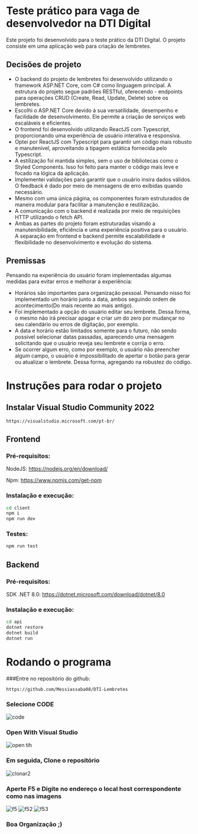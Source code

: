 # Teste prático para vaga de desenvolvedor na DTI Digital
Este projeto foi desenvolvido para o teste prático da DTI Digital. O projeto consiste em uma aplicação web para criação de lembretes.

 ## Decisões de projeto
- O backend do projeto de lembretes foi desenvolvido utilizando o framework ASP.NET Core, com C# como linguagem principal. A estrutura do projeto segue padrões RESTful, oferecendo - endpoints para operações CRUD (Create, Read, Update, Delete) sobre os lembretes.
- Escolhi o ASP.NET Core devido à sua versatilidade, desempenho e facilidade de desenvolvimento. Ele permite a criação de serviços web escaláveis e eficientes.
- O frontend foi desenvolvido utilizando ReactJS com Typescript, proporcionando uma experiência de usuário interativa e responsiva.
- Optei por ReactJS com Typescript para garantir um código mais robusto e manutenível, aproveitando a tipagem estática fornecida pelo Typescript.
- A estilização foi mantida simples, sem o uso de bibliotecas como o Styled Components. Isso foi feito para manter o código mais leve e focado na lógica da aplicação.
- Implementei validações para garantir que o usuário insira dados válidos. O feedback é dado por meio de mensagens de erro exibidas quando necessário.
- Mesmo com uma única página, os componentes foram estruturados de maneira modular para facilitar a manutenção e reutilização.
- A comunicação com o backend é realizada por meio de requisições HTTP utilizando o fetch API.
- Ambas as partes do projeto foram estruturadas visando a manutenibilidade, eficiência e uma experiência positiva para o usuário. A separação em frontend e backend permite escalabilidade e flexibilidade no desenvolvimento e evolução do sistema.

## Premissas

Pensando na experiência do usuário foram implementadas algumas medidas para evitar erros e melhorar a experiência:

- Horários são importantes para organização pessoal. Pensando nisso foi implementado um horário junto a data, ambos seguindo ordem de acontecimento(Do mais recente ao mais antigo).
- Foi implementado a opção do usuário editar seu lembrete. Dessa forma, o mesmo não irá precisar apagar e criar um do zero por mudançar no seu calendário ou erros de digitação, por exemplo.
- A data e horário estão limitados somente para o futuro, não sendo possível selecionar datas passadas, aparecendo uma mensagem solicitando que o usuário reveja seu lembrete e corrija o erro.
- Se ocorrer algum erro, como por exemplo, o usuário não preencher algum campo, o usuário é impossibilitado de apertar o botão para gerar ou atualizar o lembrete. Dessa forma, agregando na robustez do código.

# Instruções para rodar o projeto

## Instalar Visual Studio Community 2022
```
https://visualstudio.microsoft.com/pt-br/
```

## Frontend

### Pré-requisitos:
NodeJS: https://nodejs.org/en/download/

Npm: https://www.npmjs.com/get-npm

### Instalação e execução:
```bash
cd client
npm i
npm run dev
```

### Testes:
```bash
npm run test
```

## Backend

### Pré-requisitos:
SDK .NET 8.0: https://dotnet.microsoft.com/download/dotnet/8.0

### Instalação e execução:
```bash
cd api
dotnet restore
dotnet build
dotnet run
```
# Rodando o programa

###Entre no repositório do github:
```
https://github.com/Messiassaba08/DTI-Lembretes
```
### Selecione CODE
![code](https://github.com/Messiassaba08/DTI-Lembretes/assets/114305641/a8afa1d2-e7b1-4d95-993d-42ba293f0ffb)
### Open With Visual Studio
![open tih](https://github.com/Messiassaba08/DTI-Lembretes/assets/114305641/d0eb6bbc-04dc-4829-a5b2-fe7ca3ac1b6d)
### Em seguida, Clone o repositório
![clonar2](https://github.com/Messiassaba08/DTI-Lembretes/assets/114305641/f83901a4-a01a-477a-9469-15b5f92b2b9e)
### Aperte F5 e Digite no endereço o local host correspondente como nas imagens
![f5](https://github.com/Messiassaba08/DTI-Lembretes/assets/114305641/e4b1a900-15ab-479c-8411-98ba23004583)
![f52](https://github.com/Messiassaba08/DTI-Lembretes/assets/114305641/1881b0ac-d79a-49ce-bd1f-3e2fde932e39)
![f53](https://github.com/Messiassaba08/DTI-Lembretes/assets/114305641/cfc0eaa8-b03c-4be3-8567-cde491dd9fcc)


### Boa Organização ;)
